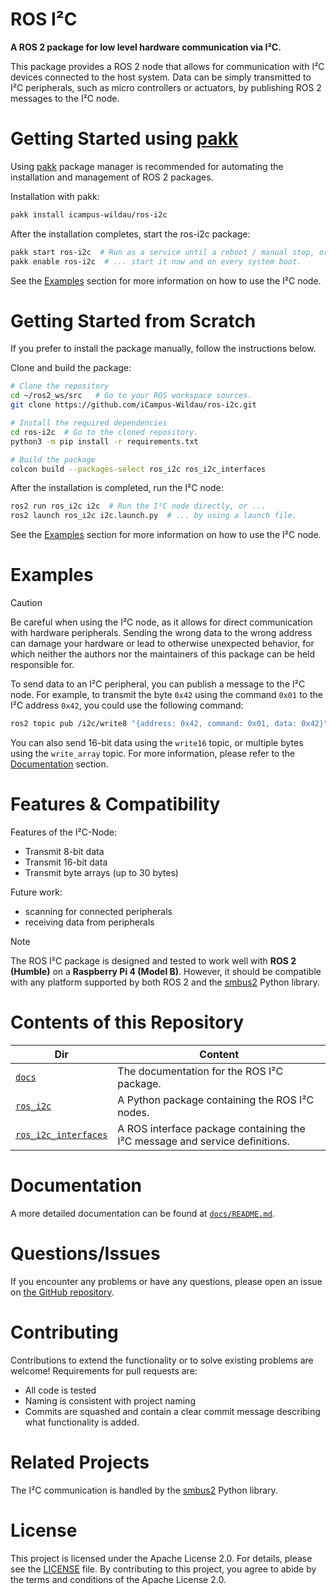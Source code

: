 # ROS I²C

**A ROS 2 package for low level hardware communication via I²C.**

This package provides a ROS 2 node that allows for communication with I²C devices connected to the host system. Data can be simply transmitted to I²C peripherals, such as micro controllers or actuators, by publishing ROS 2 messages to the I²C node.

<!-- MD+:generate.getting_started.pakk 
header = '# Getting Started using [pakk](https://github.com/iCampus-Wildau/pakk)'
installation = True
usage = True
-->
# Getting Started using [pakk](https://github.com/iCampus-Wildau/pakk)
Using [pakk](https://github.com/iCampus-Wildau/pakk) package manager is recommended for automating the installation and management of ROS 2 packages.

Installation with pakk:
```bash
pakk install icampus-wildau/ros-i2c
```

After the installation completes, start the ros-i2c package:
```bash
pakk start ros-i2c  # Run as a service until a reboot / manual stop, or ...
pakk enable ros-i2c  # ... start it now and on every system boot.  
```

<!-- MD+FIN:generate.getting_started.pakk -->

See the [Examples](#examples) section for more information on how to use the I²C node.

# Getting Started from Scratch 

If you prefer to install the package manually, follow the instructions below.


<!-- MD+:TODO: Auto generate by parsing the pakk.cfg file -->

Clone and build the package:

```bash
# Clone the repository
cd ~/ros2_ws/src   # Go to your ROS workspace sources.
git clone https://github.com/iCampus-Wildau/ros-i2c.git

# Install the required dependencies
cd ros-i2c  # Go to the cloned repository.
python3 -m pip install -r requirements.txt

# Build the package
colcon build --packages-select ros_i2c ros_i2c_interfaces
```

<!-- ## Usage  -->

<!-- MD+:TODO: Auto generate by parsing the repo -->

After the installation is completed, run the I²C node:

```bash
ros2 run ros_i2c i2c  # Run the I²C node directly, or ...
ros2 launch ros_i2c i2c.launch.py  # ... by using a launch file.
```

See the [Examples](#examples) section for more information on how to use the I²C node.

# Examples

> [!CAUTION]
> Be careful when using the I²C node, as it allows for direct communication with hardware peripherals. Sending the wrong data to the wrong address can damage your hardware or lead to otherwise unexpected behavior, for which neither the authors nor the maintainers of this package can be held responsible for.

To send data to an I²C peripheral, you can publish a message to the I²C node. For example, to transmit the byte `0x42` using the command `0x01` to the I²C address `0x42`, you could use the following command:

```bash
ros2 topic pub /i2c/write8 "{address: 0x42, command: 0x01, data: 0x42}"
```

You can also send 16-bit data using the `write16` topic, or multiple bytes using the `write_array` topic. For more information, please refer to the [Documentation](#documentation) section.

# Features & Compatibility

Features of the I²C-Node:
- Transmit 8-bit data
- Transmit 16-bit data
- Transmit byte arrays (up to 30 bytes)

Future work:
- scanning for connected peripherals
- receiving data from peripherals

> [!NOTE]
> The ROS I²C package is designed and tested to work well with **ROS 2 (Humble)** on a **Raspberry Pi 4 (Model B)**. However, it should be compatible with any platform supported by both ROS 2 and the [smbus2](https://github.com/kplindegaard/smbus2) Python library.

<!-- MD+:generate.content 
header = '# Contents of this Repository'
-->
# Contents of this Repository

| Dir                                        | Content                                                                     |
| ------------------------------------------ | --------------------------------------------------------------------------- |
| [`docs`](docs)                             | The documentation for the ROS I²C package.                                  |
| [`ros_i2c`](ros_i2c)                       | A Python package containing the ROS I²C nodes.                              |
| [`ros_i2c_interfaces`](ros_i2c_interfaces) | A ROS interface package containing the I²C message and service definitions. |
<!-- MD+FIN:generate.content -->

# Documentation

A more detailed documentation can be found at [`docs/README.md`](docs/README.md).

# Questions/Issues

If you encounter any problems or have any questions, please open an issue on [the GitHub repository](https://github.com/iCampus-Wildau/ros-i2c).

# Contributing

Contributions to extend the functionality or to solve existing problems are welcome! Requirements for pull requests are:
- All code is tested
- Naming is consistent with project naming
- Commits are squashed and contain a clear commit message describing what functionality is added.

# Related Projects

The I²C communication is handled by the [smbus2](https://github.com/kplindegaard/smbus2) Python library.

# License

This project is licensed under the Apache License 2.0. For details, please see the [LICENSE](LICENCE) file. By contributing to this project, you agree to abide by the terms and conditions of the Apache License 2.0.
